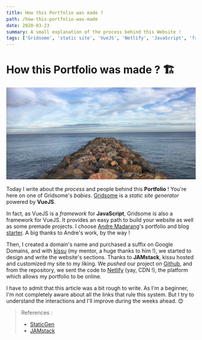 ```yaml
---
title: How this Portfolio was made ?
path: /how-this-portfolio-was-made
date: 2020-03-23
summary: A small explanation of the process behind this Website !
tags: ['Gridsome', 'static site', 'VueJS', 'Netlify', 'JavaScript', 'framework', 'JAMstack']
---
```


# How this Portfolio was made ? 🏗

![Credits Spooky Umi](./images/02_second_article_picture.jpg "Credits : Spooky Umi")

Today I write about the *process* and people behind this **Portfolio** ! You're here on one of Gridsome's *babies*. [Gridsome](https://gridsome.org) is a *static site generator* powered by **VueJS**.

In fact, as VueJS is a *framework* for **JavaScript**, Gridsome is also a framework for VueJS. It provides an easy path to build your website as well as some premade projects. I choose [Andre Madarang](https://github.com/drehimself)'s portfolio and blog [starter](https://gridsome-portfolio-starter.netlify.com/). A big thanks to Andre's work, by the way !

Then, I created a domain's name and purchased a suffix on Google Domains, and with [kissu](https://github.com/kissu) (my mentor, a huge thanks to him !), we started to design and write the website's sections. Thanks to **JAMstack**, kissu hosted and customized my site to my liking. We *pushed* our project on [Github](https://github.com/SpookyUmi/portfolio), and from the repository, we sent the code to [Netlify](https://www.netlify.com/) (yay, CDN !), the platform which allows my portfolio to be online.

I have to admit that this article was a bit rough to write. As I'm a beginner, I'm not completely aware about all the links that rule this system. But I try to understand the interactions and I'll improve during the weeks ahead. 😊

> References :
> - [StaticGen](https://www.staticgen.com/)
> - [JAMstack](https://jamstack.org/)
